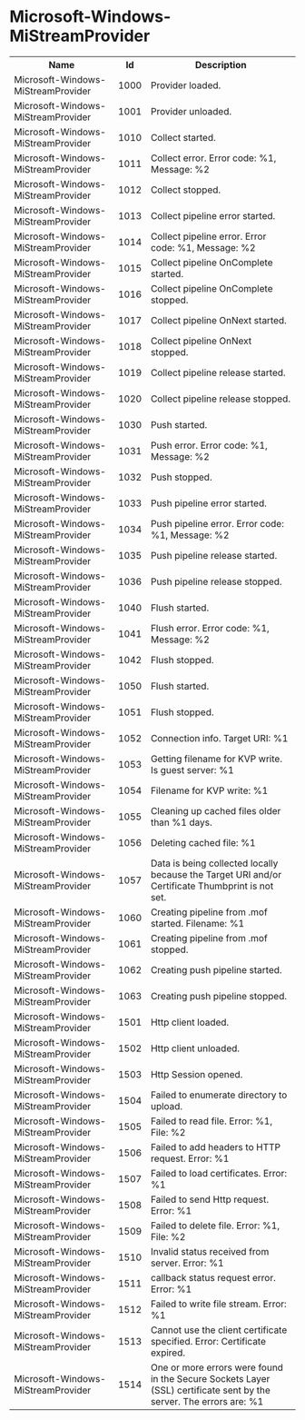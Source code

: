 # Microsoft-Windows-MiStreamProvider

<table>
<colgroup><col/><col/><col/></colgroup>
<tr><th>Name</th><th>Id</th><th>Description</th></tr>
<tr><td>Microsoft-Windows-MiStreamProvider</td><td>1000</td><td>Provider loaded.</td></tr>
<tr><td>Microsoft-Windows-MiStreamProvider</td><td>1001</td><td>Provider unloaded.</td></tr>
<tr><td>Microsoft-Windows-MiStreamProvider</td><td>1010</td><td>Collect started.</td></tr>
<tr><td>Microsoft-Windows-MiStreamProvider</td><td>1011</td><td>Collect error. Error code: %1, Message: %2</td></tr>
<tr><td>Microsoft-Windows-MiStreamProvider</td><td>1012</td><td>Collect stopped.</td></tr>
<tr><td>Microsoft-Windows-MiStreamProvider</td><td>1013</td><td>Collect pipeline error started.</td></tr>
<tr><td>Microsoft-Windows-MiStreamProvider</td><td>1014</td><td>Collect pipeline error. Error code: %1, Message: %2</td></tr>
<tr><td>Microsoft-Windows-MiStreamProvider</td><td>1015</td><td>Collect pipeline OnComplete started.</td></tr>
<tr><td>Microsoft-Windows-MiStreamProvider</td><td>1016</td><td>Collect pipeline OnComplete stopped.</td></tr>
<tr><td>Microsoft-Windows-MiStreamProvider</td><td>1017</td><td>Collect pipeline OnNext started.</td></tr>
<tr><td>Microsoft-Windows-MiStreamProvider</td><td>1018</td><td>Collect pipeline OnNext stopped.</td></tr>
<tr><td>Microsoft-Windows-MiStreamProvider</td><td>1019</td><td>Collect pipeline release started.</td></tr>
<tr><td>Microsoft-Windows-MiStreamProvider</td><td>1020</td><td>Collect pipeline release stopped.</td></tr>
<tr><td>Microsoft-Windows-MiStreamProvider</td><td>1030</td><td>Push started.</td></tr>
<tr><td>Microsoft-Windows-MiStreamProvider</td><td>1031</td><td>Push error. Error code: %1, Message: %2</td></tr>
<tr><td>Microsoft-Windows-MiStreamProvider</td><td>1032</td><td>Push stopped.</td></tr>
<tr><td>Microsoft-Windows-MiStreamProvider</td><td>1033</td><td>Push pipeline error started.</td></tr>
<tr><td>Microsoft-Windows-MiStreamProvider</td><td>1034</td><td>Push pipeline error. Error code: %1, Message: %2</td></tr>
<tr><td>Microsoft-Windows-MiStreamProvider</td><td>1035</td><td>Push pipeline release started.</td></tr>
<tr><td>Microsoft-Windows-MiStreamProvider</td><td>1036</td><td>Push pipeline release stopped.</td></tr>
<tr><td>Microsoft-Windows-MiStreamProvider</td><td>1040</td><td>Flush started.</td></tr>
<tr><td>Microsoft-Windows-MiStreamProvider</td><td>1041</td><td>Flush error. Error code: %1, Message: %2</td></tr>
<tr><td>Microsoft-Windows-MiStreamProvider</td><td>1042</td><td>Flush stopped.</td></tr>
<tr><td>Microsoft-Windows-MiStreamProvider</td><td>1050</td><td>Flush started.</td></tr>
<tr><td>Microsoft-Windows-MiStreamProvider</td><td>1051</td><td>Flush stopped.</td></tr>
<tr><td>Microsoft-Windows-MiStreamProvider</td><td>1052</td><td>Connection info. Target URI: %1</td></tr>
<tr><td>Microsoft-Windows-MiStreamProvider</td><td>1053</td><td>Getting filename for KVP write. Is guest server: %1</td></tr>
<tr><td>Microsoft-Windows-MiStreamProvider</td><td>1054</td><td>Filename for KVP write: %1</td></tr>
<tr><td>Microsoft-Windows-MiStreamProvider</td><td>1055</td><td>Cleaning up cached files older than %1 days.</td></tr>
<tr><td>Microsoft-Windows-MiStreamProvider</td><td>1056</td><td>Deleting cached file: %1</td></tr>
<tr><td>Microsoft-Windows-MiStreamProvider</td><td>1057</td><td>Data is being collected locally because the Target URI and/or Certificate Thumbprint is not set.</td></tr>
<tr><td>Microsoft-Windows-MiStreamProvider</td><td>1060</td><td>Creating pipeline from .mof started. Filename: %1</td></tr>
<tr><td>Microsoft-Windows-MiStreamProvider</td><td>1061</td><td>Creating pipeline from .mof stopped.</td></tr>
<tr><td>Microsoft-Windows-MiStreamProvider</td><td>1062</td><td>Creating push pipeline started.</td></tr>
<tr><td>Microsoft-Windows-MiStreamProvider</td><td>1063</td><td>Creating push pipeline stopped.</td></tr>
<tr><td>Microsoft-Windows-MiStreamProvider</td><td>1501</td><td>Http client loaded.</td></tr>
<tr><td>Microsoft-Windows-MiStreamProvider</td><td>1502</td><td>Http client unloaded.</td></tr>
<tr><td>Microsoft-Windows-MiStreamProvider</td><td>1503</td><td>Http Session opened.</td></tr>
<tr><td>Microsoft-Windows-MiStreamProvider</td><td>1504</td><td>Failed to enumerate directory to upload.</td></tr>
<tr><td>Microsoft-Windows-MiStreamProvider</td><td>1505</td><td>Failed to read file. Error: %1, File: %2</td></tr>
<tr><td>Microsoft-Windows-MiStreamProvider</td><td>1506</td><td>Failed to add headers to HTTP request. Error: %1</td></tr>
<tr><td>Microsoft-Windows-MiStreamProvider</td><td>1507</td><td>Failed to load certificates. Error: %1</td></tr>
<tr><td>Microsoft-Windows-MiStreamProvider</td><td>1508</td><td>Failed to send Http request. Error: %1</td></tr>
<tr><td>Microsoft-Windows-MiStreamProvider</td><td>1509</td><td>Failed to delete file. Error: %1, File: %2</td></tr>
<tr><td>Microsoft-Windows-MiStreamProvider</td><td>1510</td><td>Invalid status received from server. Error: %1</td></tr>
<tr><td>Microsoft-Windows-MiStreamProvider</td><td>1511</td><td>callback status request error. Error: %1</td></tr>
<tr><td>Microsoft-Windows-MiStreamProvider</td><td>1512</td><td>Failed to write file stream. Error: %1</td></tr>
<tr><td>Microsoft-Windows-MiStreamProvider</td><td>1513</td><td>Cannot use the client certificate specified. Error: Certificate expired.</td></tr>
<tr><td>Microsoft-Windows-MiStreamProvider</td><td>1514</td><td>One or more errors were found in the Secure Sockets Layer (SSL) certificate sent by the server. The errors are: %1</td></tr>
</table>
